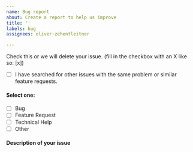 ```yaml
---
name: Bug report
about: Create a report to help us improve
title: ''
labels: bug
assignees: oliver-zehentleitner

---
```


Check this or we will delete your issue. (fill in the checkbox with an X like so: [x])
- [ ] I have searched for other issues with the same problem or similar feature requests. 

#### Select one:
- [ ] Bug
- [ ] Feature Request
- [ ] Technical Help
- [ ] Other

#### Description of your issue
